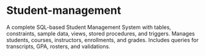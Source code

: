 # Student-management
A complete SQL-based Student Management System with tables, constraints, sample data, views, stored procedures, and triggers. Manages students, courses, instructors, enrollments, and grades. Includes queries for transcripts, GPA, rosters, and validations.
